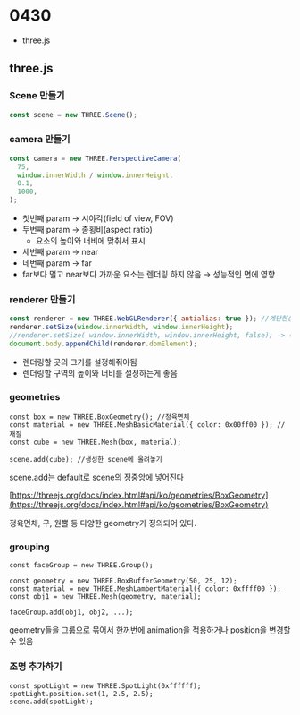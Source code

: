 # 0430

- three.js

## three.js

### Scene 만들기

```jsx
const scene = new THREE.Scene();
```

### camera 만들기

```jsx
const camera = new THREE.PerspectiveCamera(
  75,
  window.innerWidth / window.innerHeight,
  0.1,
  1000,
);
```

- 첫번째 param → 시야각(field of view, FOV)
- 두번째 param → 종횡비(aspect ratio)
  - 요소의 높이와 너비에 맞춰서 표시
- 세번째 param → near
- 네번째 param → far
- far보다 멀고 near보다 가까운 요소는 렌더링 하지 않음 → 성능적인 면에 영향

### renderer 만들기

```jsx
const renderer = new THREE.WebGLRenderer({ antialias: true }); //계단현상 없애기
renderer.setSize(window.innerWidth, window.innerHeight);
//renderer.setSize( window.innerWidth, window.innerHeight, false); -> 더 낮은 해상도
document.body.appendChild(renderer.domElement);
```

- 렌더링할 곳의 크기를 설정해줘야됨
- 렌더링할 구역의 높이와 너비를 설정하는게 좋음

### geometries

```tsx
const box = new THREE.BoxGeometry(); //정육면체
const material = new THREE.MeshBasicMaterial({ color: 0x00ff00 }); //재질
const cube = new THREE.Mesh(box, material);

scene.add(cube); //생성한 scene에 올려놓기
```

scene.add는 default로 scene의 정중앙에 넣어진다

[https://threejs.org/docs/index.html#api/ko/geometries/BoxGeometry](https://threejs.org/docs/index.html#api/ko/geometries/BoxGeometry)

정육면체, 구, 원뿔 등 다양한 geometry가 정의되어 있다.

### grouping

```tsx
const faceGroup = new THREE.Group();

const geometry = new THREE.BoxBufferGeometry(50, 25, 12);
const material = new THREE.MeshLambertMaterial({ color: 0xffff00 });
const obj1 = new THREE.Mesh(geometry, material);

faceGroup.add(obj1, obj2, ...);
```

geometry들을 그룹으로 묶어서 한꺼번에 animation을 적용하거나 position을 변경할 수 있음

### 조명 추가하기

```tsx
const spotLight = new THREE.SpotLight(0xffffff);
spotLight.position.set(1, 2.5, 2.5);
scene.add(spotLight);
```

